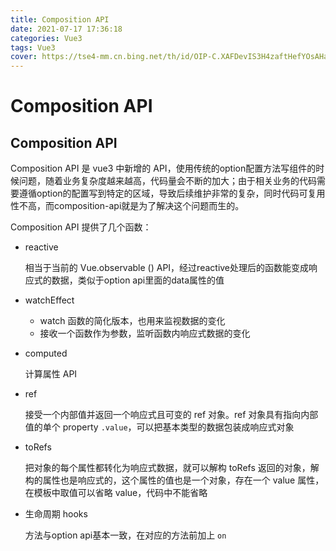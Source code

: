 ```yaml
---
title: Composition API
date: 2021-07-17 17:36:18
categories: Vue3
tags: Vue3
cover: https://tse4-mm.cn.bing.net/th/id/OIP-C.XAFDevIS3H4zaftHefYOsAHaGH?pid=ImgDet&rs=1
---
```


# Composition API

## Composition API

Composition API 是 vue3 中新增的 API，使用传统的option配置方法写组件的时候问题，随着业务复杂度越来越高，代码量会不断的加大；由于相关业务的代码需要遵循option的配置写到特定的区域，导致后续维护非常的复杂，同时代码可复用性不高，而composition-api就是为了解决这个问题而生的。

Composition API 提供了几个函数：
<!--more-->
* reactive

  相当于当前的 Vue.observable () API，经过reactive处理后的函数能变成响应式的数据，类似于option api里面的data属性的值

* watchEffect

  * watch 函数的简化版本，也用来监视数据的变化
  * 接收一个函数作为参数，监听函数内响应式数据的变化

* computed

  计算属性 API 

* ref

  接受一个内部值并返回一个响应式且可变的 ref 对象。ref 对象具有指向内部值的单个 property `.value`，可以把基本类型的数据包装成响应式对象

* toRefs

  把对象的每个属性都转化为响应式数据，就可以解构 toRefs 返回的对象，解构的属性也是响应式的，这个属性的值也是一个对象，存在一个 value 属性，在模板中取值可以省略 value，代码中不能省略

* 生命周期 hooks

  方法与option api基本一致，在对应的方法前加上 ```on```



